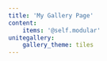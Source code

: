 ```yaml
---
title: 'My Gallery Page'
content:
    items: '@self.modular'
unitegallery:
    gallery_theme: tiles
---
```


